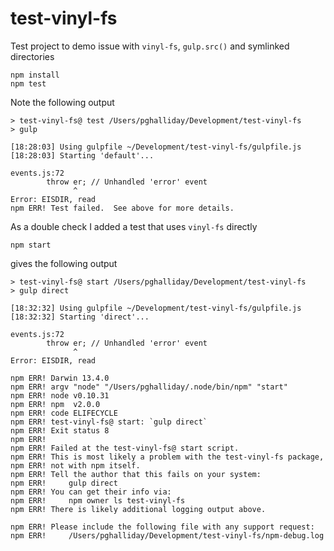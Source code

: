test-vinyl-fs
=============

Test project to demo issue with `vinyl-fs`, `gulp.src()` and symlinked directories

```
npm install
npm test
```

Note the following output

```
> test-vinyl-fs@ test /Users/pghalliday/Development/test-vinyl-fs
> gulp

[18:28:03] Using gulpfile ~/Development/test-vinyl-fs/gulpfile.js
[18:28:03] Starting 'default'...

events.js:72
        throw er; // Unhandled 'error' event
              ^
Error: EISDIR, read
npm ERR! Test failed.  See above for more details.
```

As a double check I added a test that uses `vinyl-fs` directly

```
npm start
```

gives the following output

```
> test-vinyl-fs@ start /Users/pghalliday/Development/test-vinyl-fs
> gulp direct

[18:32:32] Using gulpfile ~/Development/test-vinyl-fs/gulpfile.js
[18:32:32] Starting 'direct'...

events.js:72
        throw er; // Unhandled 'error' event
              ^
Error: EISDIR, read

npm ERR! Darwin 13.4.0
npm ERR! argv "node" "/Users/pghalliday/.node/bin/npm" "start"
npm ERR! node v0.10.31
npm ERR! npm  v2.0.0
npm ERR! code ELIFECYCLE
npm ERR! test-vinyl-fs@ start: `gulp direct`
npm ERR! Exit status 8
npm ERR! 
npm ERR! Failed at the test-vinyl-fs@ start script.
npm ERR! This is most likely a problem with the test-vinyl-fs package,
npm ERR! not with npm itself.
npm ERR! Tell the author that this fails on your system:
npm ERR!     gulp direct
npm ERR! You can get their info via:
npm ERR!     npm owner ls test-vinyl-fs
npm ERR! There is likely additional logging output above.

npm ERR! Please include the following file with any support request:
npm ERR!     /Users/pghalliday/Development/test-vinyl-fs/npm-debug.log
```
